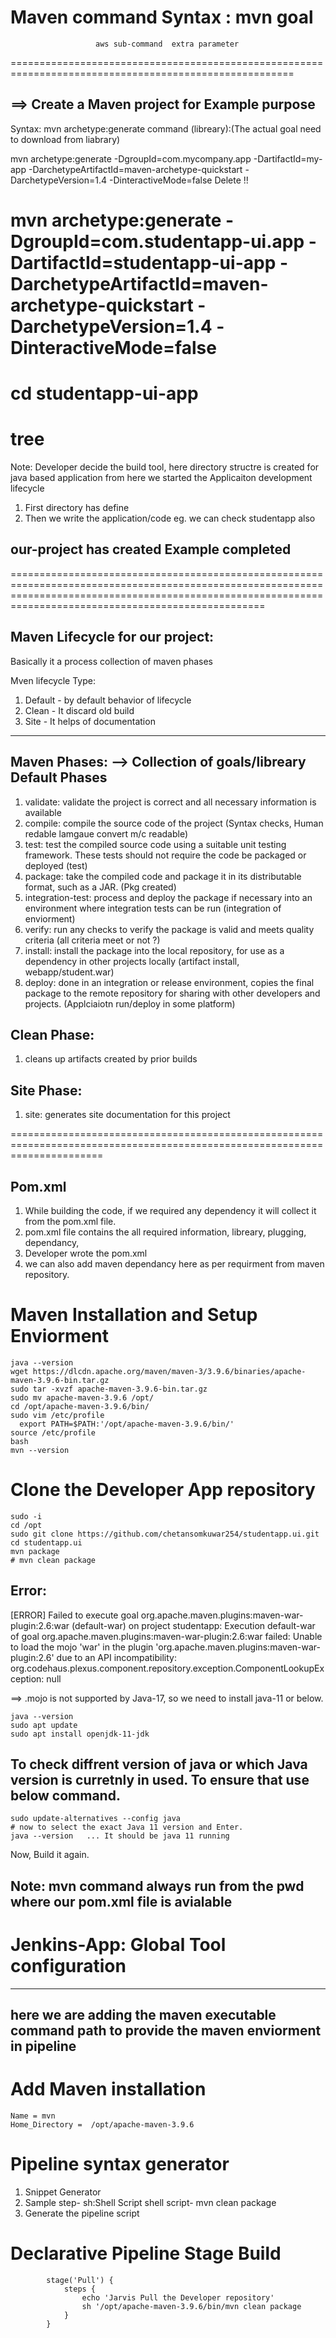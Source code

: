 # Maven command Syntax : mvn goal <argument>
                       aws sub-command  extra parameter
=======================================================================================================

==> Create a Maven project for Example purpose
-----------------------------------------------

Syntax: mvn archetype:generate
        command (libreary):(The actual goal need to download from liabrary)

mvn archetype:generate -DgroupId=com.mycompany.app -DartifactId=my-app -DarchetypeArtifactId=maven-archetype-quickstart -DarchetypeVersion=1.4 -DinteractiveMode=false
Delete !!

# mvn archetype:generate -DgroupId=com.studentapp-ui.app -DartifactId=studentapp-ui-app -DarchetypeArtifactId=maven-archetype-quickstart -DarchetypeVersion=1.4 -DinteractiveMode=false
# cd studentapp-ui-app
# tree

Note: Developer decide the build tool, here directory structre is created for java based application from here we started the Applicaiton development lifecycle

1. First directory has define
2. Then we write the application/code
eg. we can check studentapp also

## our-project has created Example completed
==============================================================================================================================================================================================================

Maven Lifecycle for our project:
-----------------------------
Basically it a process collection of maven phases

Mven lifecycle Type:
1. Default - by default behavior of lifecycle
2. Clean - It discard old build
3. Site - It helps of documentation
-------------------------------------------------------

Maven Phases: --> Collection of goals/libreary
Default Phases
------------------------------------------
1. validate: validate the project is correct and all necessary information is available
2. compile: compile the source code of the project (Syntax checks, Human redable lamgaue convert m/c readable)
3. test: test the compiled source code using a suitable unit testing framework. These tests should not require the code be packaged or deployed (test)
4. package: take the compiled code and package it in its distributable format, such as a JAR. (Pkg created)
5. integration-test: process and deploy the package if necessary into an environment where integration tests can be run (integration of enviorment)
6. verify: run any checks to verify the package is valid and meets quality criteria (all criteria meet or not ?)
7. install: install the package into the local repository, for use as a dependency in other projects locally (artifact install, webapp/student.war)
8. deploy: done in an integration or release environment, copies the final package to the remote repository for sharing with other developers and projects. (Applciaiotn run/deploy in some platform)


Clean Phase:
-------------------
1. cleans up artifacts created by prior builds

Site Phase:
-------------------
1. site: generates site documentation for this project

============================================================================================================================

Pom.xml
----------
1. While building the code, if we required any dependency it will collect it from the pom.xml file.
2. pom.xml file contains the all required information, libreary, plugging, dependancy,
3. Developer wrote the pom.xml
4. we can also add maven dependancy here as per requirment from maven repository.

# Maven Installation and Setup Enviorment 

```shell
java --version
wget https://dlcdn.apache.org/maven/maven-3/3.9.6/binaries/apache-maven-3.9.6-bin.tar.gz
sudo tar -xvzf apache-maven-3.9.6-bin.tar.gz
sudo mv apache-maven-3.9.6 /opt/
cd /opt/apache-maven-3.9.6/bin/
sudo vim /etc/profile
  export PATH=$PATH:'/opt/apache-maven-3.9.6/bin/'
source /etc/profile
bash
mvn --version
```
# Clone the Developer App repository

```shell
sudo -i
cd /opt
sudo git clone https://github.com/chetansomkuwar254/studentapp.ui.git
cd studentapp.ui
mvn package
# mvn clean package
```

## Error:
[ERROR] Failed to execute goal org.apache.maven.plugins:maven-war-plugin:2.6:war (default-war)
on project studentapp: Execution default-war of goal org.apache.maven.plugins:maven-war-plugin:2.6:war
failed: Unable to load the mojo 'war' in the plugin 'org.apache.maven.plugins:maven-war-plugin:2.6' 
due to an API incompatibility: org.codehaus.plexus.component.repository.exception.ComponentLookupException: null

==> .mojo is not supported by Java-17, so we need to install java-11 or below.

``` shell 
java --version
sudo apt update
sudo apt install openjdk-11-jdk
```
## To check diffrent version of java or which Java version is curretnly in used. To ensure that use below command.
```shell
sudo update-alternatives --config java
# now to select the exact Java 11 version and Enter.
java --version   ... It should be java 11 running
```
Now, Build it again.


## Note: mvn command always run from the pwd where our pom.xml file is avialable

# Jenkins-App: Global Tool configuration
----------------------------------------
here we are adding the maven executable command path to provide the maven enviorment in pipeline
---------------------------------------
# Add Maven installation
    Name = mvn
    Home_Directory =  /opt/apache-maven-3.9.6

# Pipeline syntax generator
1. Snippet Generator
2. Sample step- sh:Shell Script
   shell script- mvn clean package
3. Generate the pipeline script

# Declarative Pipeline Stage Build

```shell
        stage('Pull') {
            steps {
                echo 'Jarvis Pull the Developer repository'
                sh '/opt/apache-maven-3.9.6/bin/mvn clean package
            }
        }
```